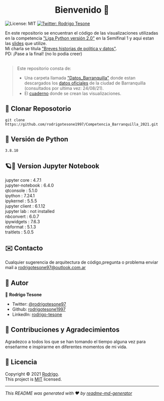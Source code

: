 <h1 align="center">Bienvenido 👋</h1>
<p>
    <img alt="License: MIT" src="https://img.shields.io/badge/License-MIT-yellow.svg" />
  </a>
  <a href="https://twitter.com/rodrigotesone97" target="_blank">
    <img alt="Twitter: Rodrigo Tesone" src="https://img.shields.io/twitter/follow/rodrigotesone97.svg?style=social" />
  </a>
</p>

En este repositorio se encuentran el código de las visualizaciones utilizadas en la competencia ["Liga Python versión 2.0"](https://pybaq.co/blog/liga-python/) en la Semifinal 1 y aqui estan las [slides](https://docs.google.com/presentation/d/1e4ibCu9q8bI2CHEN_gxeMoiEmV_ZcnhZeP8tEZewgoc/edit?usp=sharing) que utilize.</br>
Mi charla se titula ["Breves historias de politica y datos"](https://youtu.be/9fvHu0WceO0?t=03m20s).</br>
PD: ¡Pase a la final! (no lo podia creer)</br></br>

> Este repositorio consta de:
> - Una carpeta llamada ["Datos_Barranquilla"](Datos_Barranquilla) donde estan descargados los [datos oficiales](https://www.datos.gov.co/browse?q=Alcaldia+Barranquilla) de la ciudad de Barranquilla (consultados por ultima vez: 24/08/21).
> - El [cuaderno](Python_Barranquilla.ipynb) donde se crean las visualizaciones.


## 📂 Clonar Reposotorio

```
git clone https://github.com/rodrigotesone1997/Competencia_Barranquilla_2021.git
```

## 🐍 Versión de Python

```
3.8.10
```

## 🪐📓 Version Jupyter Notebook

jupyter core     : 4.7.1</br>
jupyter-notebook : 6.4.0</br>
qtconsole        : 5.1.0</br>
ipython          : 7.24.1</br>
ipykernel        : 5.5.5</br>
jupyter client   : 6.1.12</br>
jupyter lab      : not installed</br>
nbconvert        : 6.0.7</br>
ipywidgets       : 7.6.3</br>
nbformat         : 5.1.3</br>
traitlets        : 5.0.5</br>

## ✉️ Contacto

Cualquier sugerencia de arquitectura de código,pregunta o problema enviar mail a rodrigotesone97@outlook.com.ar

## 🤔 Autor

👤 **Rodrigo Tesone**

* Twitter: [@rodrigotesone97](https://twitter.com/rodrigotesone97)
* Github: [rodrigotesone1997](https://github.com/rodrigotesone1997)
* LinkedIn: [rodrigo-tesone](https://www.linkedin.com/in/rodrigo-tesone/)

## 🤝 Contribuciones y Agradecimientos

Agradezco a todos los que se han tomando el tiempo alguna vez para enseñarme e inspirarme en diferentes momentos de mi vida.

## 📝 Licencia

Copyright © 2021 [Rodrigo](https://github.com/rodrigotesone1997).<br />
This project is [MIT](LICENSE) licensed.

***

_This README was generated with ❤️ by [readme-md-generator](https://github.com/kefranabg/readme-md-generator)_
